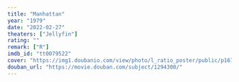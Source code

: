 ```yaml
---
title: "Manhattan"
year: "1979"
date: "2022-02-27"
theaters: ["Jellyfin"]
rating: ""
remark: ["R"]
imdb_id: "tt0079522"
cover: "https://img1.doubanio.com/view/photo/l_ratio_poster/public/p1672087220.jpg"
douban_url: "https://movie.douban.com/subject/1294300/"
---
```

